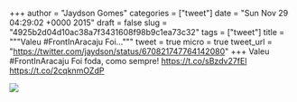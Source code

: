 
+++
author = "Jaydson Gomes"
categories = ["tweet"]
date = "Sun Nov 29 04:29:02 +0000 2015"
draft = false
slug = "4925b2d04d10ac38a7f3431608f98b9c1ea73c32"
tags = ["tweet"]
title = """Valeu #FrontInAracaju Foi..."""
tweet = true
micro = true
tweet_url = "https://twitter.com/jaydson/status/670821747764142080"
+++
Valeu #FrontInAracaju Foi foda, como sempre! https://t.co/sBzdv27fEl https://t.co/2cqknmOZdP

![](/images/tweet-media/670821747764142080-CU8800ZWcAAWSIl.jpg)